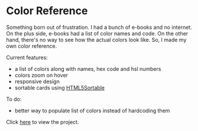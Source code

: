 # Color Reference
Something born out of frustration. I had a bunch of e-books and no internet. On the plus side, e-books had a list of color names and code. On the other hand, there's no way to see how the actual colors look like. So, I made my own color reference.

Current features:
- a list of colors along with names, hex code and hsl numbers
- colors zoom on hover
- responsive design
- sortable cards using [HTML5Sortable](https://github.com/lukasoppermann/html5sortable)

To do:
- better way to populate list of colors instead of hardcoding them

Click [here](https://cjyprojects.github.io/colorref/) to view the project.
